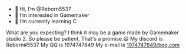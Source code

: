 - 👋 Hi, I’m @Reborn5537
- 👀 I’m interested in Gamemaker
- 🌱 I’m currently learning C

What are you expecting?
I think it may be a game made by Gamemaker studio 2.
So please be patient,
That's a promise.😃 
My discord is Reborn#5537
My QQ is 1974747849
My e-mail is 1974747849@qq.com
